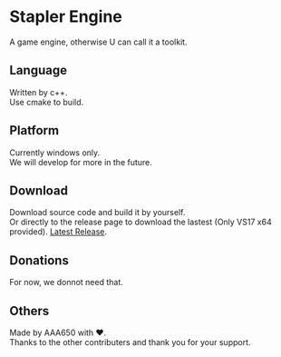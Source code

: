 # Stapler Engine
A game engine, otherwise U can call it a toolkit.  
## Language
Written by c++.  
Use cmake to build.  
## Platform
Currently windows only.  
We will develop for more in the future.  
## Download
Download source code and build it by yourself.  
Or directly to the release page to download the lastest (Only VS17 x64 provided). 
[Latest Release](https://github.com/AAA650/stapler_engine/releases/latest).  
## Donations
For now, we donnot need that.  
## Others
Made by AAA650 with ❤️.  
Thanks to the other contributers and thank you for your support.  
